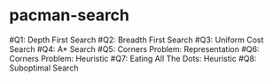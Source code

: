 # pacman-search
#Q1: Depth First Search
#Q2: Breadth First Search
#Q3: Uniform Cost Search
#Q4: A* Search
#Q5: Corners Problem: Representation
#Q6: Corners Problem: Heuristic
#Q7: Eating All The Dots: Heuristic
#Q8: Suboptimal Search
